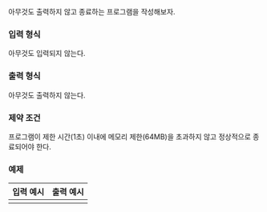 아무것도 출력하지 않고 종료하는 프로그램을 작성해보자.

### 입력 형식

아무것도 입력되지 않는다.

### 출력 형식

아무것도 출력하지 않는다.

### 제약 조건

프로그램이 제한 시간(1초) 이내에 메모리 제한(64MB)을 초과하지 않고 정상적으로 종료되어야 한다.

### 예제

<table class="table table-condensed table-bordered " id="examples_table">
	<thead>
		<tr>
			<th class="col-lg-6 col-md-6 col-sm-6">입력 예시</th>
			<th class="col-lg-6 col-md-6 col-sm-6">출력 예시</th>
		</tr>
	</thead>
	<tbody>
		<tr>
        	<td><samp></samp></td>
            <td><samp></samp></td>
        </tr>
    </tbody>
</table>